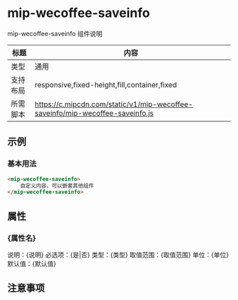 # mip-wecoffee-saveinfo

mip-wecoffee-saveinfo 组件说明

标题|内容
----|----
类型|通用
支持布局|responsive,fixed-height,fill,container,fixed
所需脚本|https://c.mipcdn.com/static/v1/mip-wecoffee-saveinfo/mip-wecoffee-saveinfo.js

## 示例

### 基本用法
```html
<mip-wecoffee-saveinfo>
    自定义内容，可以嵌套其他组件
</mip-wecoffee-saveinfo>
```

## 属性

### {属性名}

说明：{说明}
必选项：{是|否}
类型：{类型}
取值范围：{取值范围}
单位：{单位}
默认值：{默认值}

## 注意事项

